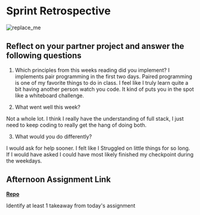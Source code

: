 # Sprint Retrospective

![replace_me](https://codeworks.blob.core.windows.net/public/assets/img/illustrations/placeholder.svg)

## Reflect on your partner project and answer the following questions

1. Which principles from this weeks reading did you implement? 
I implements pair programming in the first two days. Paired programming is one of my favorite things to do in class. I feel like I truly
learn quite a bit having another person watch you code. It kind of puts you in the spot like a whiteboard challenge.

2. What went well this week?

Not a whole lot. I think I really have the understanding of full stack, I just need to keep coding to really get the hang of doing both.

3. What would you do differently?

I would ask for help sooner. I felt like I Struggled on little things for so long. If I would have asked I could have most likely finished 
my checkpoint during the weekdays.

## Afternoon Assignment Link

**[Repo](https://github.com/owennwoodward/<ASSIGNMENT_REPO>)**

Identify at least 1 takeaway from today's assignment
